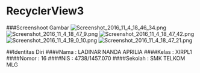 # RecyclerView3

###Screenshoot Gambar
![Screenshot_2016_11_4_18_46_34.png](https://s21.postimg.org/g1yo3i847/Screenshot_2016_11_4_18_46_34.png)
![Screenshot_2016_11_4_18_47_9.png](https://s14.postimg.org/5v6i1oo6p/Screenshot_2016_11_4_18_47_9.png)
![Screenshot_2016_11_4_18_47_42.png](https://s18.postimg.org/spzvsd00p/Screenshot_2016_11_4_18_47_42.png)
![Screenshot_2016_11_4_19_0_10.png](https://s13.postimg.org/b72v9anbb/Screenshot_2016_11_4_19_0_10.png)
![Screenshot_2016_11_4_18_47_21.png](https://s17.postimg.org/ozc87pcwf/Screenshot_2016_11_4_18_47_21.png)


##Identitas Diri
####Nama    : LADINAR NANDA APRILIA
####Kelas   : XIRPL1
####Nomor   : 16
####NIS     : 4738/1457.070
####Sekolah : SMK TELKOM MLG
